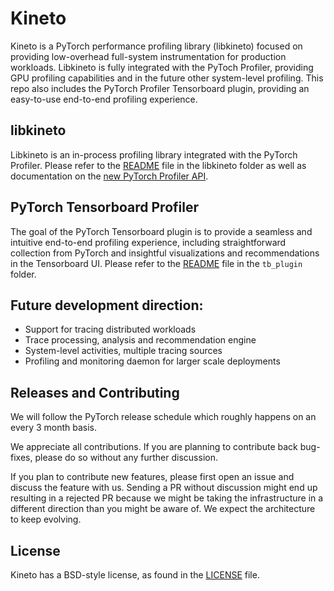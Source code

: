 # Kineto

Kineto is a PyTorch performance profiling library (libkineto) focused on providing low-overhead full-system instrumentation for production workloads.
Libkineto is fully integrated with the PyToch Profiler, providing GPU profiling capabilities and in the future other system-level profiling.
This repo also includes the PyTorch Profiler Tensorboard plugin, providing an easy-to-use end-to-end profiling experience.

## libkineto
Libkineto is an in-process profiling library integrated with the PyTorch Profiler. Please refer to the [README](libkineto/README.md) file in the libkineto folder as well as documentation on the [new PyTorch Profiler API](https://pytorch.org/docs/master/profiler.html).

## PyTorch Tensorboard Profiler
The goal of the PyTorch Tensorboard plugin is to provide a seamless and intuitive end-to-end profiling experience, including straightforward collection from PyTorch and insightful visualizations and recommendations in the Tensorboard UI.
Please refer to the [README](tb_plugin/README.md) file in the `tb_plugin` folder.

## Future development direction:
- Support for tracing distributed workloads
- Trace processing, analysis and recommendation engine
- System-level activities, multiple tracing sources
- Profiling and monitoring daemon for larger scale deployments

## Releases and Contributing
We will follow the PyTorch release schedule which roughly happens on an every 3 month basis.

We appreciate all contributions. If you are planning to contribute back bug-fixes, please do so without any further discussion.

If you plan to contribute new features, please first open an issue and discuss the feature with us. Sending a PR without discussion might end up resulting in a rejected PR because we might be taking the infrastructure in a different direction than you might be aware of. We expect the architecture to keep evolving.

## License
Kineto has a BSD-style license, as found in the [LICENSE](LICENSE) file.

